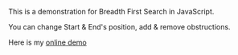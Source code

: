 This is a demonstration for Breadth First Search in JavaScript.

You can change Start & End's position, add & remove obstructions.

Here is my [online demo](http://noiron.github.io/BFS-path-finding/)